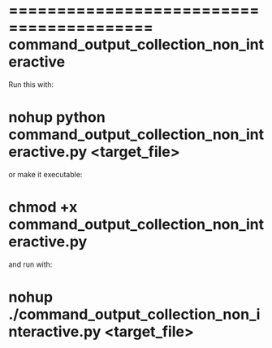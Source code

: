 =========================================
command_output_collection_non_interactive
=========================================

Run this with:

# nohup python command_output_collection_non_interactive.py <target_file>

or make it executable:

# chmod +x command_output_collection_non_interactive.py

and run with:

# nohup ./command_output_collection_non_interactive.py <target_file>

